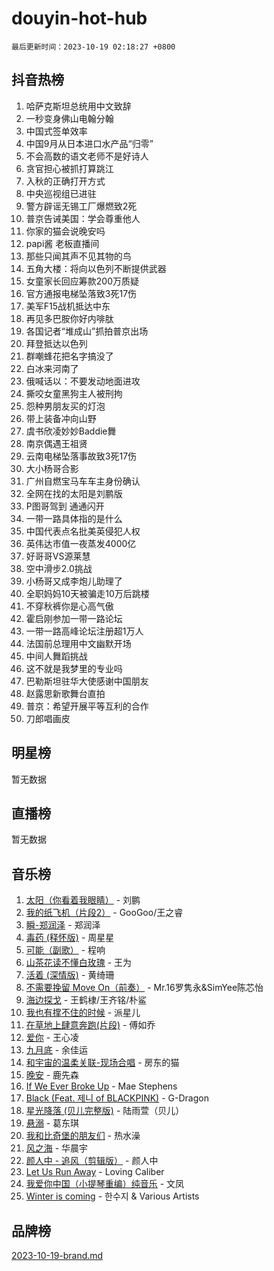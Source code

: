 # douyin-hot-hub

`最后更新时间：2023-10-19 02:18:27 +0800`

## 抖音热榜

1. 哈萨克斯坦总统用中文致辞
1. 一秒变身佛山电翰分翰
1. 中国式签单效率
1. 中国9月从日本进口水产品“归零”
1. 不会高数的语文老师不是好诗人
1. 贪官担心被抓打算跳江
1. 入秋的正确打开方式
1. 中央巡视组已进驻
1. 警方辟谣无锡工厂爆燃致2死
1. 普京告诫美国：学会尊重他人
1. 你家的猫会说晚安吗
1. papi酱 老板直播间
1. 那些只闻其声不见其物的鸟
1. 五角大楼：将向以色列不断提供武器
1. 女童家长回应筹款200万质疑
1. 官方通报电梯坠落致3死17伤
1. 美军F15战机抵达中东
1. 再见多巴胺你好内啡肽
1. 各国记者“堆成山”抓拍普京出场
1. 拜登抵达以色列
1. 群嘲蜂花把名字搞没了
1. 白冰来河南了
1. 俄喊话以：不要发动地面进攻
1. 撕咬女童黑狗主人被刑拘
1. 怨种男朋友买的灯泡
1. 带上装备冲向山野
1. 虞书欣凌妙妙Baddie舞
1. 南京偶遇王祖贤
1. 云南电梯坠落事故致3死17伤
1. 大小杨哥合影
1. 广州自燃宝马车车主身份确认
1. 全网在找的太阳是刘鹏版
1. P图哥驾到 通通闪开
1. 一带一路具体指的是什么
1. 中国代表点名批美英侵犯人权
1. 英伟达市值一夜蒸发4000亿
1. 好哥哥VS源莱慧
1. 空中滑步2.0挑战
1. 小杨哥又成李炮儿助理了
1. 全职妈妈10天被骗走10万后跳楼
1. 不穿秋裤你是心高气傲
1. 霍启刚参加一带一路论坛
1. 一带一路高峰论坛注册超1万人
1. 法国前总理用中文幽默开场
1. 中间人舞蹈挑战
1. 这不就是我梦里的专业吗
1. 巴勒斯坦驻华大使感谢中国朋友
1. 赵露思新歌舞台直拍
1. 普京：希望开展平等互利的合作
1. 刀郎唱画皮

## 明星榜

暂无数据

## 直播榜

暂无数据

## 音乐榜

1. [太阳（你看着我眼睛）](https://sf6-cdn-tos.douyinstatic.com/obj/tos-cn-ve-2774/ogWbyIQnlBFImVbeDocRdCIYtBHlbJXgfZMvgz) - 刘鹏
1. [我的纸飞机（片段2）](https://sf3-cdn-tos.douyinstatic.com/obj/tos-cn-ve-2774/oM2ZrKcg2CD5AeRB2gkeXOFB1IxAGJdZPazYHf) - GooGoo/王之睿
1. [瞬-郑润泽](https://sf3-cdn-tos.douyinstatic.com/obj/tos-cn-ve-2774/oYXHIohzvbNAzBhHgyksWpRM4bfkDsBdBDAynw) - 郑润泽
1. [毒药 (释怀版)](https://sf3-cdn-tos.douyinstatic.com/obj/tos-cn-ve-2774/oYILMEAzspdZBIzy4frJNB8ZHPHWAhiwowd4Ad) - 周星星
1. [可能（副歌）](https://sf6-cdn-tos.douyinstatic.com/obj/tos-cn-ve-2774/cde1731888894259b333569393c2fb51) - 程响
1. [山茶花读不懂白玫瑰](https://sf3-cdn-tos.douyinstatic.com/obj/tos-cn-ve-2774/osfn8B7DktrRHEPJgPCfDbw7QDQEkwC16BxZg9) - 王为
1. [活着 (深情版)](https://sf6-cdn-tos.douyinstatic.com/obj/tos-cn-ve-2774/oY8r2TelECK2BPZbDCj8xZKBQfPbwQyCt1cggn) - 黄绮珊
1. [不需要挽留 Move On（前奏）](https://sf3-cdn-tos.douyinstatic.com/obj/tos-cn-ve-2774/ooCBhgCCkF4nExzQL9WZSUbitfA8IsDkgQIYhe) - Mr.16罗隽永&SimYee陈芯怡
1. [海边探戈](https://sf3-cdn-tos.douyinstatic.com/obj/tos-cn-ve-2774/os9gE0VQCGqt6VQkZDyBBYvfSDY0QFe3vVmubn) - 王鹤棣/王齐铭/朴鲨
1. [我也有撑不住的时候](https://sf6-cdn-tos.douyinstatic.com/obj/tos-cn-ve-2774/okmtBE1dkIBhwxeiBJeDgQnQtICZWIJUI2bjQr) - 派星儿
1. [在草地上肆意奔跑(片段)](https://sf3-cdn-tos.douyinstatic.com/obj/tos-cn-ve-2774/8831d494742f45dabdfa8adb8b817259) - 傅如乔
1. [爱你](https://sf6-cdn-tos.douyinstatic.com/obj/tos-cn-ve-2774/oEfyTFYX4gOL9DMKAJebDCAASw8hYVIXz1nYaf) - 王心凌
1. [九月底](https://sf6-cdn-tos.douyinstatic.com/obj/tos-cn-ve-2774/oMfewG4PDTFhF8iz3OGQ7ABH5i6fCgnMaoCbzZ) - 余佳运
1. [和宇宙的温柔关联-现场合唱](https://sf6-cdn-tos.douyinstatic.com/obj/tos-cn-ve-2774/o0hONGDYQBgk0e5bqDeQOonVmncA6tC2nBwZLT) - 房东的猫
1. [晚安](https://sf3-cdn-tos.douyinstatic.com/obj/tos-cn-ve-2774/a724c5e224464218839820f4e4fd632f) - 鹿先森
1. [If We Ever Broke Up](https://sf6-cdn-tos.douyinstatic.com/obj/tos-cn-ve-2774/o8onj5HDk0ImtBmO0URBfeyCDXQJMYkQ1gb8Zy) - Mae Stephens
1. [Black (Feat. 제니 of BLACKPINK)](https://sf3-cdn-tos.douyinstatic.com/obj/tos-cn-ve-2774/2eb92e2debbe4fe0a552bc099aef7f28) - G-Dragon
1. [星光降落 (贝儿完整版)](https://sf6-cdn-tos.douyinstatic.com/obj/tos-cn-ve-2774/okwB9hAwyAtsFFkFBzAX1hOOfQuIoMNs0W2Mwr) - 陆雨萱（贝儿）
1. [悬溺](https://sf6-cdn-tos.douyinstatic.com/obj/tos-cn-ve-2774/f3b6cc53d2e944beb7094a3ff01b4e03) - 葛东琪
1. [我和比奇堡的朋友们](https://sf3-cdn-tos.douyinstatic.com/obj/tos-cn-ve-2774/f0505db981ea4a6d91453a15924a82aa) - 热水澡
1. [风之海](https://sf3-cdn-tos.douyinstatic.com/obj/tos-cn-ve-2774/oInqZ2gFbCQvB6wZNnZlJpBcfDBQ8t1e1XwYAi) - 华晨宇
1. [颜人中 - 追风（剪辑版）](https://sf6-cdn-tos.douyinstatic.com/obj/tos-cn-ve-2774/9107f711ded6416ab3279a81d71597f7) - 颜人中
1. [Let Us Run Away](https://sf6-cdn-tos.douyinstatic.com/obj/tos-cn-ve-2774/a9a280d910044fb0b9f4f74b0b27e854) - Loving Caliber
1. [我爱你中国（小提琴重编）纯音乐](https://sf6-cdn-tos.douyinstatic.com/obj/tos-cn-ve-2774/362de867442c4051acadb0a43fd60af8) - 文凤
1. [Winter is coming](https://sf3-cdn-tos.douyinstatic.com/obj/tos-cn-ve-2774/0a6c12efb2d84f2ba9a243d4e1eebb4e) - 한수지 & Various Artists

## 品牌榜

[2023-10-19-brand.md](2023-10-19-brand.md)
